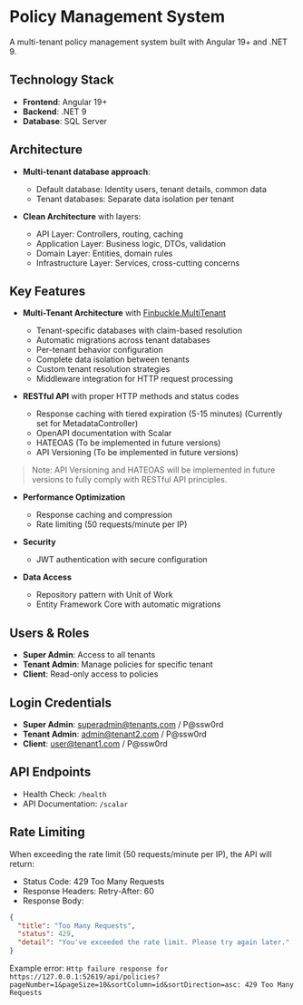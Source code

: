 # Policy Management System

A multi-tenant policy management system built with Angular 19+ and .NET 9.

## Technology Stack

- **Frontend**: Angular 19+
- **Backend**: .NET 9
- **Database**: SQL Server

## Architecture

- **Multi-tenant database approach**:
  - Default database: Identity users, tenant details, common data
  - Tenant databases: Separate data isolation per tenant

- **Clean Architecture** with layers:
  - API Layer: Controllers, routing, caching
  - Application Layer: Business logic, DTOs, validation
  - Domain Layer: Entities, domain rules
  - Infrastructure Layer: Services, cross-cutting concerns

## Key Features

- **Multi-Tenant Architecture** with [Finbuckle.MultiTenant](https://www.finbuckle.com/MultiTenant/Docs/v9.1.3/Introduction)
  - Tenant-specific databases with claim-based resolution
  - Automatic migrations across tenant databases
  - Per-tenant behavior configuration
  - Complete data isolation between tenants
  - Custom tenant resolution strategies
  - Middleware integration for HTTP request processing

- **RESTful API** with proper HTTP methods and status codes
  - Response caching with tiered expiration (5-15 minutes) (Currently set for MetadataController)
  - OpenAPI documentation with Scalar
  - HATEOAS (To be implemented in future versions)
  - API Versioning (To be implemented in future versions)

> Note: API Versioning and HATEOAS will be implemented in future versions to fully comply with RESTful API principles.

- **Performance Optimization**
  - Response caching and compression
  - Rate limiting (50 requests/minute per IP)

- **Security**
  - JWT authentication with secure configuration

- **Data Access**
  - Repository pattern with Unit of Work
  - Entity Framework Core with automatic migrations

## Users & Roles

- **Super Admin**: Access to all tenants
- **Tenant Admin**: Manage policies for specific tenant
- **Client**: Read-only access to policies

## Login Credentials

- **Super Admin**: superadmin@tenants.com / P@ssw0rd
- **Tenant Admin**: admin@tenant2.com / P@ssw0rd
- **Client**: user@tenant1.com / P@ssw0rd

## API Endpoints
- Health Check: `/health`
- API Documentation: `/scalar`

## Rate Limiting 
When exceeding the rate limit (50 requests/minute per IP), the API will return:
- Status Code: 429 Too Many Requests
- Response Headers: Retry-After: 60
- Response Body:
```json
{
  "title": "Too Many Requests",
  "status": 429,
  "detail": "You've exceeded the rate limit. Please try again later."
}
```
Example error: `Http failure response for https://127.0.0.1:52619/api/policies?pageNumber=1&pageSize=10&sortColumn=id&sortDirection=asc: 429 Too Many Requests`
